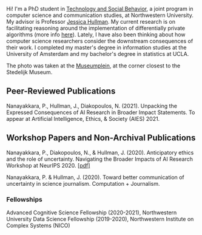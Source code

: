 Hi! I'm a PhD student in [Technology and Social Behavior](https://tsb.northwestern.edu/ "https://tsb.northwestern.edu/"), a joint program in computer science and communication studies, at Northwestern University. My advisor is Professor [Jessica Hullman](http://users.eecs.northwestern.edu/~jhullman/). My current research is on facilitating reasoning around the implementation of differentially private algorithms (more info [here](https://cogsci.northwestern.edu/graduate/fellowships/fellowship-winners.html)). Lately, I have also been thinking about how computer science researchers consider the downstream consequences of their work. I completed my master's degree in information studies at the University of Amsterdam and my bachelor's degree in statistics at UCLA.

The photo was taken at the [Museumplein](https://en.wikipedia.org/wiki/Museumplein "https://en.wikipedia.org/wiki/Museumplein"), at the corner closest to the Stedelijk Museum.

## Peer-Reviewed Publications
Nanayakkara, P., Hullman, J., Diakopoulos, N. (2021). Unpacking the Expressed Consequences of AI Research in Broader Impact Statements. To appear at Artificial Intelligence, Ethics, & Society (AIES) 2021.

## Workshop Papers and Non-Archival Publications
Nanayakkara, P., Diakopoulos, N., & Hullman, J. (2020). Anticipatory ethics and the role of uncertainty. Navigating the Broader Impacts of AI Research Workshop at NeurIPS 2020. [[pdf]](https://arxiv.org/pdf/2011.13170.pdf)

Nanayakkara, P. & Hullman, J. (2020). Toward better communication of uncertainty in science journalism. Computation + Journalism.

### Fellowships
Advanced Cognitive Science Fellowship (2020-2021), Northwestern University
Data Science Fellowship (2019-2020), Northwestern Institute on Complex Systems (NICO)


